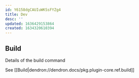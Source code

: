 ```yaml
---
id: Y6158dgCAUIuWKSsFYZg4
title: Dev
desc: ''
updated: 1636429153864
created: 1634320610394
---
```


## Build
Details of the build command

See [[Build|dendron://dendron.docs/pkg.plugin-core.ref.build]]
